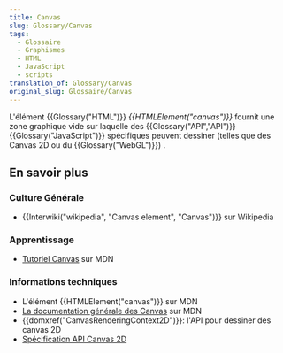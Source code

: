 ```yaml
---
title: Canvas
slug: Glossary/Canvas
tags:
  - Glossaire
  - Graphismes
  - HTML
  - JavaScript
  - scripts
translation_of: Glossary/Canvas
original_slug: Glossaire/Canvas
---
```

L'élément {{Glossary("HTML")}} _{{HTMLElement("canvas")}}_ fournit une zone graphique vide sur laquelle des {{Glossary("API","API")}} {{Glossary("JavaScript")}} spécifiques peuvent dessiner (telles que des Canvas 2D ou du {{Glossary("WebGL")}}) .

## En savoir plus

### Culture Générale

- {{Interwiki("wikipedia", "Canvas element", "Canvas")}} sur Wikipedia

### Apprentissage

- [Tutoriel Canvas](/fr/docs/Tutoriel_canvas) sur MDN

### Informations techniques

- L'élément {{HTMLElement("canvas")}} sur MDN
- [La documentation générale des Canvas](/fr/docs/Web/HTML/Canvas) sur MDN
- {{domxref("CanvasRenderingContext2D")}}: l'API pour dessiner des canvas 2D
- [Spécification API Canvas 2D](http://www.w3.org/TR/2dcontext/)
